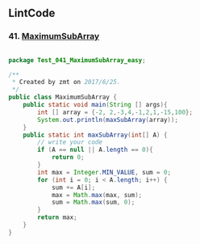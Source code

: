 ## LintCode
### 41. <a href="http://www.lintcode.com/en/problem/maximum-subarray/"> MaximumSubArray </a>

```java

package Test_041_MaximumSubArray_easy;

/**
 * Created by zmt on 2017/6/25.
 */
public class MaximumSubArray {
    public static void main(String [] args){
        int [] array = {-2, 2,-3,4,-1,2,1,-15,100};
        System.out.println(maxSubArray(array));
    }
    public static int maxSubArray(int[] A) {
        // write your code
        if (A == null || A.length == 0){
            return 0;
        }
        int max = Integer.MIN_VALUE, sum = 0;
        for (int i = 0; i < A.length; i++) {
            sum += A[i];
            max = Math.max(max, sum);
            sum = Math.max(sum, 0);
        }
        return max;
    }
}

```